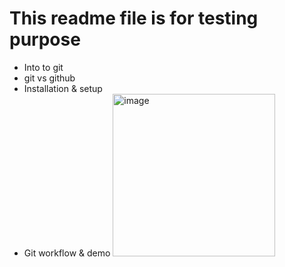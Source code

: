 # This readme file is for testing purpose
* Into to git
* git vs github
* Installation & setup
* Git workflow & demo
  <img width="260" alt="image" src="https://github.com/kirandate/first-contributions/assets/108939662/a44599ac-8071-4bd8-b67c-05b647ed96bd">

